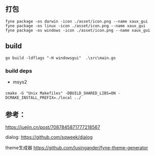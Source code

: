 ## 打包

```shell
fyne package -os darwin -icon ./asset/icon.png --name xaux_gui
fyne package -os linux -icon ./asset/icon.png --name xaux_gui
fyne package -os windows -icon ./asset/icon.png --name xaux_gui
```

## build

```shell
go build -ldflags "-H windowsgui"  .\src\main.go
```

### build deps
- msys2
#### 
```shell
cmake -G "Unix Makefiles" -DBUILD_SHARED_LIBS=ON -DCMAKE_INSTALL_PREFIX=./local ../
```
## 参考：

https://juejin.cn/post/7087845871777218567

dialog:
https://github.com/sqweek/dialog

theme生成器
https://github.com/lusingander/fyne-theme-generator